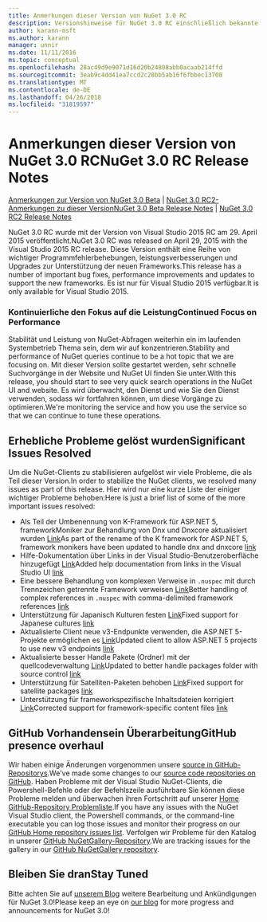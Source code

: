 ```yaml
---
title: Anmerkungen dieser Version von NuGet 3.0 RC
description: Versionshinweise für NuGet 3.0 RC einschließlich bekannte Probleme, Fehlerbehebungen, Funktionen und Archivierung von dcrs Design.
author: karann-msft
ms.author: karann
manager: unnir
ms.date: 11/11/2016
ms.topic: conceptual
ms.openlocfilehash: 28ac49d9e9071d16d20b24808abb0acaab214ffd
ms.sourcegitcommit: 3eab9c4dd41ea7ccd2c28bb5ab16f6fbbec13708
ms.translationtype: MT
ms.contentlocale: de-DE
ms.lasthandoff: 04/26/2018
ms.locfileid: "31819597"
---
```

# <a name="nuget-30-rc-release-notes"></a><span data-ttu-id="c58c0-103">Anmerkungen dieser Version von NuGet 3.0 RC</span><span class="sxs-lookup"><span data-stu-id="c58c0-103">NuGet 3.0 RC Release Notes</span></span>

<span data-ttu-id="c58c0-104">[Anmerkungen zur Version von NuGet 3.0 Beta](../release-notes/nuget-3.0-beta.md) | [NuGet 3.0 RC2-Anmerkungen zu dieser Version](../release-notes/nuget-3.0-RC2.md)</span><span class="sxs-lookup"><span data-stu-id="c58c0-104">[NuGet 3.0 Beta Release Notes](../release-notes/nuget-3.0-beta.md) | [NuGet 3.0 RC2 Release Notes](../release-notes/nuget-3.0-RC2.md)</span></span>

<span data-ttu-id="c58c0-105">NuGet 3.0 RC wurde mit der Version von Visual Studio 2015 RC am 29. April 2015 veröffentlicht.</span><span class="sxs-lookup"><span data-stu-id="c58c0-105">NuGet 3.0 RC was released on April 29, 2015 with the Visual Studio 2015 RC release.</span></span> <span data-ttu-id="c58c0-106">Diese Version enthält eine Reihe von wichtiger Programmfehlerbehebungen, leistungsverbesserungen und Upgrades zur Unterstützung der neuen Frameworks.</span><span class="sxs-lookup"><span data-stu-id="c58c0-106">This release has a number of important bug fixes, performance improvements and updates to support the new frameworks.</span></span>  <span data-ttu-id="c58c0-107">Es ist nur für Visual Studio 2015 verfügbar.</span><span class="sxs-lookup"><span data-stu-id="c58c0-107">It is only available for Visual Studio 2015.</span></span>

### <a name="continued-focus-on-performance"></a><span data-ttu-id="c58c0-108">Kontinuierliche den Fokus auf die Leistung</span><span class="sxs-lookup"><span data-stu-id="c58c0-108">Continued Focus on Performance</span></span>

<span data-ttu-id="c58c0-109">Stabilität und Leistung von NuGet-Abfragen weiterhin ein im laufenden Systembetrieb Thema sein, dem wir auf konzentrieren.</span><span class="sxs-lookup"><span data-stu-id="c58c0-109">Stability and performance of NuGet queries continue to be a hot topic that we are focusing on.</span></span>  <span data-ttu-id="c58c0-110">Mit dieser Version sollte gestartet werden, sehr schnelle Suchvorgänge in der Website und NuGet UI finden Sie unter.</span><span class="sxs-lookup"><span data-stu-id="c58c0-110">With this release, you should start to see very quick search operations in the NuGet UI and website.</span></span>  <span data-ttu-id="c58c0-111">Es wird überwacht, den Dienst und wie Sie den Dienst verwenden, sodass wir fortfahren können, um diese Vorgänge zu optimieren.</span><span class="sxs-lookup"><span data-stu-id="c58c0-111">We're monitoring the service and how you use the service so that we can continue to tune these operations.</span></span>

## <a name="significant-issues-resolved"></a><span data-ttu-id="c58c0-112">Erhebliche Probleme gelöst wurden</span><span class="sxs-lookup"><span data-stu-id="c58c0-112">Significant Issues Resolved</span></span>

<span data-ttu-id="c58c0-113">Um die NuGet-Clients zu stabilisieren aufgelöst wir viele Probleme, die als Teil dieser Version.</span><span class="sxs-lookup"><span data-stu-id="c58c0-113">In order to stabilize the NuGet clients, we resolved many issues as part of this release.</span></span>  <span data-ttu-id="c58c0-114">Hier wird nur eine kurze Liste der einiger wichtiger Probleme behoben:</span><span class="sxs-lookup"><span data-stu-id="c58c0-114">Here is just a brief list of some of the more important issues resolved:</span></span>

* <span data-ttu-id="c58c0-115">Als Teil der Umbenennung von K-Framework für ASP.NET 5, frameworkMoniker zur Behandlung von Dnx und Dnxcore aktualisiert wurden [Link](https://github.com/NuGet/Home/issues/215)</span><span class="sxs-lookup"><span data-stu-id="c58c0-115">As part of the rename of the K framework for ASP.NET 5, framework monikers have been updated to handle dnx and dnxcore [link](https://github.com/NuGet/Home/issues/215)</span></span>
* <span data-ttu-id="c58c0-116">Hilfe-Dokumentation über Links in der Visual Studio-Benutzeroberfläche hinzugefügt [Link](https://github.com/NuGet/Home/issues/232)</span><span class="sxs-lookup"><span data-stu-id="c58c0-116">Added help documentation from links in the Visual Studio UI [link](https://github.com/NuGet/Home/issues/232)</span></span>
* <span data-ttu-id="c58c0-117">Eine bessere Behandlung von komplexen Verweise in `.nuspec` mit durch Trennzeichen getrennte Framework verweisen [Link](https://github.com/NuGet/Home/issues/276)</span><span class="sxs-lookup"><span data-stu-id="c58c0-117">Better handling of complex references in `.nuspec` with comma-delimited framework references [link](https://github.com/NuGet/Home/issues/276)</span></span>
* <span data-ttu-id="c58c0-118">Unterstützung für Japanisch Kulturen festen [Link](https://github.com/NuGet/Home/issues/253)</span><span class="sxs-lookup"><span data-stu-id="c58c0-118">Fixed support for Japanese cultures [link](https://github.com/NuGet/Home/issues/253)</span></span>
* <span data-ttu-id="c58c0-119">Aktualisierte Client neue v3-Endpunkte verwenden, die ASP.NET 5-Projekte ermöglichen es [Link](https://github.com/NuGet/Home/issues/219)</span><span class="sxs-lookup"><span data-stu-id="c58c0-119">Updated client to allow ASP.NET 5 projects to use new v3 endpoints [link](https://github.com/NuGet/Home/issues/219)</span></span>
* <span data-ttu-id="c58c0-120">Aktualisierte besser Handle Pakete (Ordner) mit der quellcodeverwaltung [Link](https://github.com/NuGet/Home/issues/56)</span><span class="sxs-lookup"><span data-stu-id="c58c0-120">Updated to better handle packages folder with source control [link](https://github.com/NuGet/Home/issues/56)</span></span>
* <span data-ttu-id="c58c0-121">Unterstützung für Satelliten-Paketen behoben [Link](https://github.com/NuGet/Home/issues/17)</span><span class="sxs-lookup"><span data-stu-id="c58c0-121">Fixed support for satellite packages [link](https://github.com/NuGet/Home/issues/17)</span></span>
* <span data-ttu-id="c58c0-122">Unterstützung für frameworkspezifische Inhaltsdateien korrigiert [Link](https://github.com/NuGet/Home/issues/18)</span><span class="sxs-lookup"><span data-stu-id="c58c0-122">Corrected support for framework-specific content files [link](https://github.com/NuGet/Home/issues/18)</span></span>

## <a name="github-presence-overhaul"></a><span data-ttu-id="c58c0-123">GitHub Vorhandensein Überarbeitung</span><span class="sxs-lookup"><span data-stu-id="c58c0-123">GitHub presence overhaul</span></span>

<span data-ttu-id="c58c0-124">Wir haben einige Änderungen vorgenommen unsere [source in GitHub-Repositorys](http://github.com/nuget/home).</span><span class="sxs-lookup"><span data-stu-id="c58c0-124">We've made some changes to our [source code repositories on GitHub](http://github.com/nuget/home).</span></span>  <span data-ttu-id="c58c0-125">Haben Probleme mit der Visual Studio NuGet-Clients, die Powershell-Befehle oder der Befehlszeile ausführbare Sie können diese Probleme melden und überwachen ihren Fortschritt auf unserer [Home GitHub-Repository Problemliste](http://github.com/nuget/home/issues).</span><span class="sxs-lookup"><span data-stu-id="c58c0-125">If you have any issues with the NuGet Visual Studio client, the Powershell commands, or the command-line executable you can log those issues and monitor their progress on our [GitHub Home repository issues list](http://github.com/nuget/home/issues).</span></span>  <span data-ttu-id="c58c0-126">Verfolgen wir Probleme für den Katalog in unserer [GitHub NuGetGallery-Repository](http://github.com/nuget/NuGetGallery/issues).</span><span class="sxs-lookup"><span data-stu-id="c58c0-126">We are tracking issues for the gallery in our [GitHub NuGetGallery repository](http://github.com/nuget/NuGetGallery/issues).</span></span>


## <a name="stay-tuned"></a><span data-ttu-id="c58c0-127">Bleiben Sie dran</span><span class="sxs-lookup"><span data-stu-id="c58c0-127">Stay Tuned</span></span>

<span data-ttu-id="c58c0-128">Bitte achten Sie auf [unserem Blog](http://blog.nuget.org) weitere Bearbeitung und Ankündigungen für NuGet 3.0!</span><span class="sxs-lookup"><span data-stu-id="c58c0-128">Please keep an eye on [our blog](http://blog.nuget.org) for more progress and announcements for NuGet 3.0!</span></span>